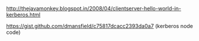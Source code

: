 http://thejavamonkey.blogspot.in/2008/04/clientserver-hello-world-in-kerberos.html

https://gist.github.com/dmansfield/c75817dcacc2393da0a7  (kerberos  node code)